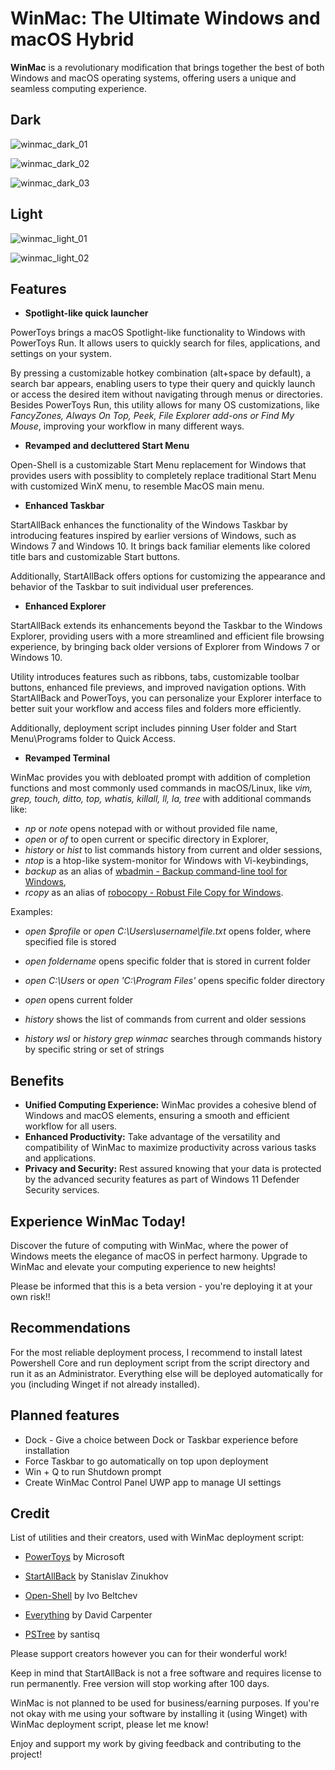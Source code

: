 # WinMac: The Ultimate Windows and macOS Hybrid

**WinMac** is a revolutionary modification that brings together the best of both Windows and macOS operating systems, offering users a unique and seamless computing experience.

## Dark

![winmac_dark_01](https://github.com/Asteski/WinMac/blob/main/img/winmac_dark_01.png)

![winmac_dark_02](https://github.com/Asteski/WinMac/blob/main/img/winmac_dark_02.png)

![winmac_dark_03](https://github.com/Asteski/WinMac/blob/main/img/winmac_dark_03.png)

## Light

![winmac_light_01](https://github.com/Asteski/WinMac/blob/main/img/winmac_light_01.jpg)

![winmac_light_02](https://github.com/Asteski/WinMac/blob/main/img/winmac_light_02.jpg)

## Features

- **Spotlight-like quick launcher**

PowerToys brings a macOS Spotlight-like functionality to Windows with PowerToys Run. It allows users to quickly search for files, applications, and settings on your system. 

By pressing a customizable hotkey combination (alt+space by default), a search bar appears, enabling users to type their query and quickly launch or access the desired item without navigating through menus or directories. Besides PowerToys Run, this utility allows for many OS customizations, like *FancyZones, Always On Top, Peek, File Explorer add-ons or Find My Mouse*, improving your workflow in many different ways.

- **Revamped and decluttered Start Menu**

Open-Shell is a customizable Start Menu replacement for Windows that provides users with possiblity to completely replace traditional Start Menu with customized WinX menu, to resemble MacOS main menu.

- **Enhanced Taskbar**

StartAllBack enhances the functionality of the Windows Taskbar by introducing features inspired by earlier versions of Windows, such as Windows 7 and Windows 10. It brings back familiar elements like colored title bars and customizable Start buttons. 

Additionally, StartAllBack offers options for customizing the appearance and behavior of the Taskbar to suit individual user preferences.

- **Enhanced Explorer**

StartAllBack extends its enhancements beyond the Taskbar to the Windows Explorer, providing users with a more streamlined and efficient file browsing experience, by bringing back older versions of Explorer from Windows 7 or Windows 10. 

Utility introduces features such as ribbons, tabs, customizable toolbar buttons, enhanced file previews, and improved navigation options. With StartAllBack and PowerToys, you can personalize your Explorer interface to better suit your workflow and access files and folders more efficiently.

Additionally, deployment script includes pinning User folder and Start Menu\Programs folder to Quick Access.

- **Revamped Terminal**

WinMac provides you with debloated prompt with addition of completion functions and most commonly used commands in macOS/Linux, like *vim, grep, touch, ditto, top, whatis, killall, ll, la, tree* with additional commands like:

- *np* or *note* opens notepad with or without provided file name,
- *open* or *of* to open current or specific directory in Explorer,
- *history* or *hist* to list commands history from current and older sessions,
- *ntop* is a htop-like system-monitor for Windows with Vi-keybindings,
- *backup* as an alias of [wbadmin - Backup command-line tool for Windows](https://learn.microsoft.com/en-us/windows-server/administration/windows-commands/wbadmin),
- *rcopy* as an alias of [robocopy - Robust File Copy for Windows](https://learn.microsoft.com/en-us/windows-server/administration/windows-commands/robocopy).

Examples: 

- *open $profile* or *open C:\Users\username\file.txt* opens folder, where specified file is stored
- *open foldername* opens specific folder that is stored in current folder
- *open C:\Users* or *open 'C:\Program Files'* opens specific folder directory
- *open* opens current folder

- *history* shows the list of commands from current and older sessions
- *history wsl* or *history grep winmac* searches through commands history by specific string or set of strings

## Benefits

- **Unified Computing Experience:** WinMac provides a cohesive blend of Windows and macOS elements, ensuring a smooth and efficient workflow for all users.
- **Enhanced Productivity:** Take advantage of the versatility and compatibility of WinMac to maximize productivity across various tasks and applications.
- **Privacy and Security:** Rest assured knowing that your data is protected by the advanced security features as part of Windows 11 Defender Security services.

## Experience WinMac Today!

Discover the future of computing with WinMac, where the power of Windows meets the elegance of macOS in perfect harmony. Upgrade to WinMac and elevate your computing experience to new heights!

Please be informed that this is a beta version - you're deploying it at your own risk!!

## Recommendations

For the most reliable deployment process, I recommend to install latest Powershell Core and run deployment script from the script directory and run it as an Administrator. Everything else will be deployed automatically for you (including Winget if not already installed).

## Planned features

- Dock - Give a choice between Dock or Taskbar experience before installation
- Force Taskbar to go automatically on top upon deployment
- Win + Q to run Shutdown prompt
- Create WinMac Control Panel UWP app to manage UI settings

## Credit

List of utilities and their creators, used with WinMac deployment script:

- [PowerToys](https://learn.microsoft.com/en-us/windows/powertoys/) by Microsoft

- [StartAllBack](https://www.startallback.com/) by Stanislav Zinukhov

- [Open-Shell](https://open-shell.github.io/Open-Shell-Menu/) by Ivo Beltchev

- [Everything](https://www.voidtools.com/) by David Carpenter

- [PSTree](https://github.com/santisq/PSTree) by santisq

Please support creators however you can for their wonderful work!

Keep in mind that StartAllBack is not a free software and requires license to run permanently. Free version will stop working after 100 days.

WinMac is not planned to be used for business/earning purposes. If you're not okay with me using your software by installing it (using Winget) with WinMac deployment script, please let me know!

Enjoy and support my work by giving feedback and contributing to the project!
